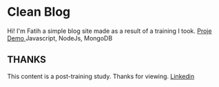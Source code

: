 # Clean Blog

Hi! I'm Fatih a simple blog site made as a result of a training I took.
[Proje Demo ](https://clean-blogg.herokuapp.com/)
Javascript, NodeJs, MongoDB

## THANKS

This content is a post-training study.
Thanks for viewing.
[Linkedin](https://www.linkedin.com/in/fatihgumus59)
